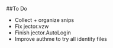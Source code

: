 

##To Do
- Collect + organize snips
- Fix jector.vzw
- Finish jector.AutoLogin
- Improve authme to try all identity files
